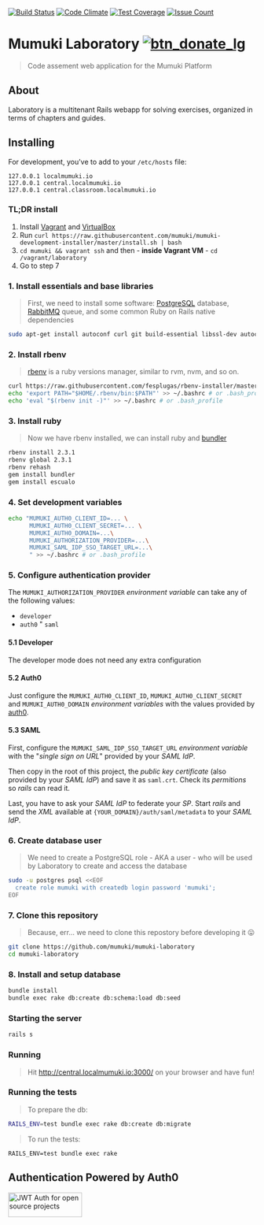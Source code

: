 [![Build Status](https://travis-ci.org/mumuki/mumuki-laboratory.svg?branch=master)](https://travis-ci.org/mumuki/mumuki-laboratory)
[![Code Climate](https://codeclimate.com/github/mumuki/mumuki-laboratory/badges/gpa.svg)](https://codeclimate.com/github/mumuki/mumuki-laboratory)
[![Test Coverage](https://codeclimate.com/github/mumuki/mumuki-laboratory/badges/coverage.svg)](https://codeclimate.com/github/mumuki/mumuki-laboratory)
[![Issue Count](https://codeclimate.com/github/mumuki/mumuki-laboratory/badges/issue_count.svg)](https://codeclimate.com/github/mumuki/mumuki-laboratory)


Mumuki Laboratory [![btn_donate_lg](https://cloud.githubusercontent.com/assets/1039278/16535119/386d7be2-3fbb-11e6-9ee5-ecde4cef142a.gif)](https://www.paypal.com/cgi-bin/webscr?cmd=_s-xclick&hosted_button_id=KCZ5AQR53CH26)
================

> Code assement web application for the Mumuki Platform

## About
Laboratory is a multitenant Rails webapp for solving exercises, organized in terms of chapters and guides.

## Installing

For development, you've to add to your `/etc/hosts` file:
```
127.0.0.1 localmumuki.io
127.0.0.1 central.localmumuki.io
127.0.0.1 central.classroom.localmumuki.io
```

### TL;DR install

1. Install [Vagrant](https://www.vagrantup.com/downloads.html) and [VirtualBox](https://www.virtualbox.org/wiki/Downloads)
2. Run `curl https://raw.githubusercontent.com/mumuki/mumuki-development-installer/master/install.sh | bash`
3. `cd mumuki && vagrant ssh` and then - **inside Vagrant VM** - `cd /vagrant/laboratory`
4. Go to step 7

### 1. Install essentials and base libraries

> First, we need to install some software: [PostgreSQL](https://www.postgresql.org) database, [RabbitMQ](https://www.rabbitmq.com/) queue, and some common Ruby on Rails native dependencies

```bash
sudo apt-get install autoconf curl git build-essential libssl-dev autoconf bison libreadline6 libreadline6-dev zlib1g zlib1g-dev postgresql libpq-dev rabbitmq-server
```

### 2. Install rbenv
> [rbenv](https://github.com/rbenv/rbenv) is a ruby versions manager, similar to rvm, nvm, and so on.

```bash
curl https://raw.githubusercontent.com/fesplugas/rbenv-installer/master/bin/rbenv-installer | bash
echo 'export PATH="$HOME/.rbenv/bin:$PATH"' >> ~/.bashrc # or .bash_profile
echo 'eval "$(rbenv init -)"' >> ~/.bashrc # or .bash_profile
```

### 3. Install ruby

> Now we have rbenv installed, we can install ruby and [bundler](http://bundler.io/)

```bash
rbenv install 2.3.1
rbenv global 2.3.1
rbenv rehash
gem install bundler
gem install escualo
```

### 4. Set development variables

```bash
echo "MUMUKI_AUTH0_CLIENT_ID=... \
      MUMUKI_AUTH0_CLIENT_SECRET=... \
      MUMUKI_AUTH0_DOMAIN=...\
      MUMUKI_AUTHORIZATION_PROVIDER=...\
      MUMUKI_SAML_IDP_SSO_TARGET_URL=...\
      " >> ~/.bashrc # or .bash_profile
```

### 5. Configure authentication provider

The `MUMUKI_AUTHORIZATION_PROVIDER` _environment variable_ can take any of the following values:

* `developer`
* `auth0`
" `saml`

#### 5.1 Developer

The developer mode does not need any extra configuration

#### 5.2 Auth0

Just configure the `MUMUKI_AUTH0_CLIENT_ID`, `MUMUKI_AUTH0_CLIENT_SECRET` and `MUMUKI_AUTH0_DOMAIN` _environment variables_ with the values provided by [auth0](https://auth0.com/).

#### 5.3 SAML

First, configure the `MUMUKI_SAML_IDP_SSO_TARGET_URL` _environment variable_ with the "_single sign on URL_" provided by your _SAML IdP_.

Then copy in the root of this project, the _public key certificate_ (also provided by your _SAML IdP_) and save it as `saml.crt`. Check its _permitions_ so _rails_ can read it.

Last, you have to ask your _SAML IdP_ to federate your _SP_. Start _rails_ and send the _XML_ available at `{YOUR_DOMAIN}/auth/saml/metadata` to your _SAML IdP_.

### 6. Create database user

> We need to create a PostgreSQL role - AKA a user - who will be used by Laboratory to create and access the database

```bash
sudo -u postgres psql <<EOF
  create role mumuki with createdb login password 'mumuki';
EOF
```

### 7. Clone this repository

> Because, err... we need to clone this repostory before developing it :stuck_out_tongue:

```bash
git clone https://github.com/mumuki/mumuki-laboratory
cd mumuki-laboratory
```

### 8. Install and setup database

```bash
bundle install
bundle exec rake db:create db:schema:load db:seed
```

### Starting the server

```bash
rails s
```

### Running

> Hit http://central.localmumuki.io:3000/ on your browser and have fun!

### Running the tests

>To prepare the db:
```bash
RAILS_ENV=test bundle exec rake db:create db:migrate
```

>To run the tests: 
```
RAILS_ENV=test bundle exec rake
```

## Authentication Powered by Auth0

<a width="150" height="50" href="https://auth0.com/" target="_blank" alt="Single Sign On & Token Based Authentication - Auth0"><img width="150" height="50" alt="JWT Auth for open source projects" src="http://cdn.auth0.com/oss/badges/a0-badge-dark.png"/></a>
